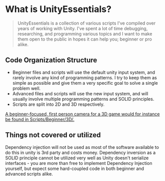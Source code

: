 # What is UnityEssentials?
> UnityEssentials is a collection of various scripts I've compiled over years of working with Unity. I've spent a lot of time debugging, researching, and programming various topics and I want to make them open to the public in hopes it can help you; beginner or pro alike.

## Code Organization Structure
- Beginner files and scripts will use the default unity input system, and rarely involve any kind of programming patterns. I try to keep them as simple as possible and give them a very specific goal to solve a single problem well.
- Advanced files and scripts will use the new input system, and will usually involve multiple programming patterns and SOLID principles. 
- Scripts are split into 2D and 3D respectively.

<ins>A beginner-focused, first person camera for a 3D game would for instance be found in Scripts/Beginner/3D/.</ins>

## Things not covered or utilized
Dependency injection will not be used as most of the software available to do this in unity is 3rd party and costs money. Dependency inversion as a SOLID principle cannot be utilized very well as Unity doesn't serialize interfaces - you are more than free to implement Dependency Injection yourself, but expect some hard-coupled code in both beginner and advanced scripts alike.

